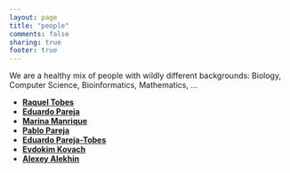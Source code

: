 ```yaml
---
layout: page
title: "people"
comments: false
sharing: true
footer: true
---
```


We are a healthy mix of people with wildly different backgrounds: Biology, Computer Science, Bioinformatics, Mathematics, ...

- **[Raquel Tobes](/rtobes)**
- **[Eduardo Pareja](/epareja)**
- **[Marina Manrique](/mmanrique)**
- **[Pablo Pareja](/ppareja)**
- **[Eduardo Pareja-Tobes](/eparejatobes)**
- **[Evdokim Kovach](/ekovach)**
- **[Alexey Alekhin](/aalekhin)**


